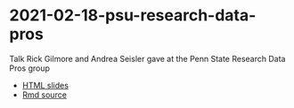 # 2021-02-18-psu-research-data-pros
Talk Rick Gilmore and Andrea Seisler gave at the Penn State Research Data Pros group

- [HTML slides](https::/gilmore-lab.github.io/2021-02-18-psu-research-data-pros/index.html)
- [Rmd source](index.Rmd)
